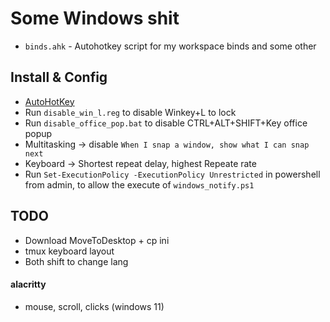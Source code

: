 # Some Windows shit
* `binds.ahk` - Autohotkey script for my workspace binds and some other

## Install & Config
* [AutoHotKey](https://www.autohotkey.com/)
* Run `disable_win_l.reg` to disable Winkey+L to lock
* Run `disable_office_pop.bat` to disable CTRL+ALT+SHIFT+Key office popup
* Multitasking -> disable `When I snap a window, show what I can snap next`
* Keyboard -> Shortest repeat delay, highest Repeate rate
* Run `Set-ExecutionPolicy -ExecutionPolicy Unrestricted` in powershell from admin, to allow the execute of `windows_notify.ps1`

## TODO
* Download MoveToDesktop + cp ini
* tmux keyboard layout
* Both shift to change lang

#### alacritty
* mouse, scroll, clicks (windows 11)
